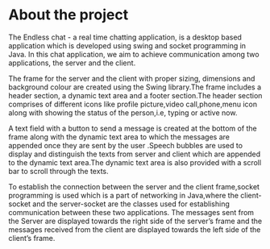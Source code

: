 # About the project

The Endless chat - a real time chatting application, is a desktop based application which is developed using swing and socket programming in Java.
In this chat application, we aim to achieve communication among two applications, the server and the client.

The frame for the server and the client with proper sizing, dimensions and background colour are created using the Swing library.The frame includes a header section, a dynamic text area and a footer section.The header section comprises of different icons like profile picture,video call,phone,menu icon along with  showing the status of the person,i.e, typing or active now.

A text field with a button to send a message is created at the bottom of the frame along with the dynamic text area to which the messages are appended once they are sent by the user .Speech bubbles are used to display and distinguish  the texts from server and client  which are appended to the dynamic text area.The dynamic text area is also provided with a scroll bar to scroll through the texts.

To establish the connection between  the server and the client frame,socket programming is used which is a part of networking in Java,where the client-socket and the server-socket are the classes used for establishing communication between these two applications. The messages sent from the Server are displayed towards the right side of the server’s frame and the messages received from the client are displayed towards the left side of the client’s frame. 
